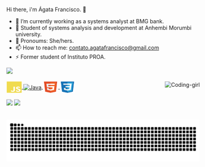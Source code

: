 Hi there, i'm Ágata Francisco. 👋

- 🔭 I’m currently working as a systems analyst at BMG bank.
- 🌱 Student of systems analysis and development at Anhembi Morumbi university.
- 🤔 Pronoums: She/hers.
- 📫 How to reach me: contato.agatafrancisco@gmail.com
- ⚡ Former student of Instituto PROA.

<div>
  <a href="https://github.com/Francisco-agata">
  <img height="180em" src="https://github-readme-stats.vercel.app/api?username=Francisco-agata&show_icons=true&theme=dracula&include_all_commits=true&count_private=true"/>
</div>
  <div style="display: inline_block"><br>
  <img align="center" alt="Js" height="30" width="40" src="https://raw.githubusercontent.com/devicons/devicon/master/icons/javascript/javascript-plain.svg">
  <img align="center" alt="Java" height="30" width="40" src="https://img.shields.io/badge/Java-ED8B00?style=for-the-badge&logo=java&logoColor=white">
  <img align="center" alt="HTML" height="30" width="40" src="https://raw.githubusercontent.com/devicons/devicon/master/icons/html5/html5-original.svg">
  <img align="center" alt="CSS" height="30" width="40" src="https://raw.githubusercontent.com/devicons/devicon/master/icons/css3/css3-original.svg">
  <img height="100em" align="right" alt="Coding-girl" src="http://clubedosgeeks.com.br/wp-content/uploads/2016/01/dormrm.gif">
  </div>
    <br>
  <div>
  <a href = "mailto:contato.agatafrancisco@gmail.com"><img src="https://img.shields.io/badge/-Gmail-%23333?style=for-the-badge&logo=gmail&logoColor=white" target="_blank"></a>
  <a href="https://www.linkedin.com/in/agata-francisco/" target="_blank"><img src="https://img.shields.io/badge/-LinkedIn-%230077B5?style=for-the-badge&logo=linkedin&logoColor=white" target="_blank"></a> 
  </div>

  ![Snake animation](https://github.com/Francisco-agata/Francisco-agata/blob/output/github-contribution-grid-snake.svg)

